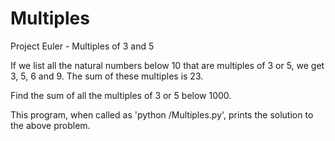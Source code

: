 Multiples
=========

Project Euler - Multiples of 3 and 5


If we list all the natural numbers below 10 that are multiples of
3 or 5, we get 3, 5, 6 and 9. The sum of these multiples is 23.

Find the sum of all the multiples of 3 or 5 below 1000.



This program, when called as 'python <Path>/Multiples.py', prints the solution to the above problem.
